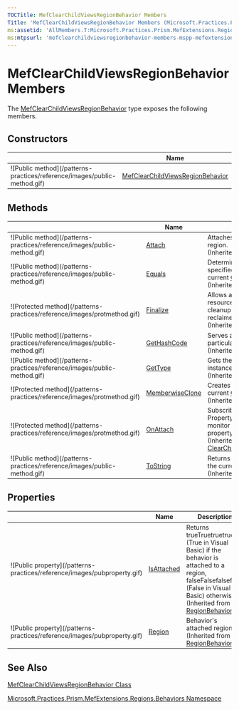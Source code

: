 ```yaml
---
TOCTitle: MefClearChildViewsRegionBehavior Members
Title: 'MefClearChildViewsRegionBehavior Members (Microsoft.Practices.Prism.MefExtensions.Regions.Behaviors)'
ms:assetid: 'AllMembers.T:Microsoft.Practices.Prism.MefExtensions.Regions.Behaviors.MefClearChildViewsRegionBehavior'
ms:mtpsurl: 'mefclearchildviewsregionbehavior-members-mspp-mefextensions-regions-behaviors.md'
---
```



# MefClearChildViewsRegionBehavior Members

The [MefClearChildViewsRegionBehavior](https://msdn.microsoft.com/library/microsoft.practices.prism.mefextensions.regions.behaviors.mefclearchildviewsregionbehavior) type exposes the following members.

## Constructors


<table>

<thead>
<tr class="header">
<th> </th>
<th>Name</th>
<th>Description</th>
</tr>
</thead>
<tbody>
<tr class="odd">
<td>![Public method](/patterns-practices/reference/images/public-method.gif)</td>
<td><a href="https://msdn.microsoft.com/library/microsoft.practices.prism.mefextensions.regions.behaviors.mefclearchildviewsregionbehavior">MefClearChildViewsRegionBehavior</a></td>
<td><div class="summary">
Initializes a new instance of the <a href="https://msdn.microsoft.com/library/microsoft.practices.prism.mefextensions.regions.behaviors.mefclearchildviewsregionbehavior">MefClearChildViewsRegionBehavior</a> class
</div></td>
</tr>
</tbody>
</table>

## Methods


<table>

<thead>
<tr class="header">
<th> </th>
<th>Name</th>
<th>Description</th>
</tr>
</thead>
<tbody>
<tr class="odd">
<td>![Public method](/patterns-practices/reference/images/public-method.gif)</td>
<td><a href="https://msdn.microsoft.com/library/microsoft.practices.prism.regions.regionbehavior.attach">Attach</a></td>
<td><div class="summary">
Attaches the behavior to the region.
</div>
(Inherited from <a href="https://msdn.microsoft.com/library/microsoft.practices.prism.regions.regionbehavior">RegionBehavior</a>.)</td>
</tr>
<tr class="even">
<td>![Public method](/patterns-practices/reference/images/public-method.gif)</td>
<td><a href="http://msdn.microsoft.com/en-us/library/bsc2ak47">Equals</a></td>
<td><div class="summary">
Determines whether the specified <a href="http://msdn.microsoft.com/en-us/library/e5kfa45b">Object</a> is equal to the current <a href="http://msdn.microsoft.com/en-us/library/e5kfa45b">Object</a>.
</div>
(Inherited from <a href="http://msdn.microsoft.com/en-us/library/e5kfa45b">Object</a>.)</td>
</tr>
<tr class="odd">
<td>![Protected method](/patterns-practices/reference/images/protmethod.gif)</td>
<td><a href="http://msdn.microsoft.com/en-us/library/4k87zsw7">Finalize</a></td>
<td><div class="summary">
Allows an object to try to free resources and perform other cleanup operations before it is reclaimed by garbage collection.
</div>
(Inherited from <a href="http://msdn.microsoft.com/en-us/library/e5kfa45b">Object</a>.)</td>
</tr>
<tr class="even">
<td>![Public method](/patterns-practices/reference/images/public-method.gif)</td>
<td><a href="http://msdn.microsoft.com/en-us/library/zdee4b3y">GetHashCode</a></td>
<td><div class="summary">
Serves as a hash function for a particular type.
</div>
(Inherited from <a href="http://msdn.microsoft.com/en-us/library/e5kfa45b">Object</a>.)</td>
</tr>
<tr class="odd">
<td>![Public method](/patterns-practices/reference/images/public-method.gif)</td>
<td><a href="http://msdn.microsoft.com/en-us/library/dfwy45w9">GetType</a></td>
<td><div class="summary">
Gets the <a href="http://msdn.microsoft.com/en-us/library/42892f65">Type</a> of the current instance.
</div>
(Inherited from <a href="http://msdn.microsoft.com/en-us/library/e5kfa45b">Object</a>.)</td>
</tr>
<tr class="even">
<td>![Protected method](/patterns-practices/reference/images/protmethod.gif)</td>
<td><a href="http://msdn.microsoft.com/en-us/library/57ctke0a">MemberwiseClone</a></td>
<td><div class="summary">
Creates a shallow copy of the current <a href="http://msdn.microsoft.com/en-us/library/e5kfa45b">Object</a>.
</div>
(Inherited from <a href="http://msdn.microsoft.com/en-us/library/e5kfa45b">Object</a>.)</td>
</tr>
<tr class="odd">
<td>![Protected method](/patterns-practices/reference/images/protmethod.gif)</td>
<td><a href="https://msdn.microsoft.com/library/microsoft.practices.prism.regions.behaviors.clearchildviewsregionbehavior.onattach">OnAttach</a></td>
<td><div class="summary">
Subscribes to the <a href="https://msdn.microsoft.com/library/microsoft.practices.prism.regions.region">Region</a>'s PropertyChanged method to monitor its RegionManager property.
</div>
(Inherited from <a href="https://msdn.microsoft.com/library/microsoft.practices.prism.regions.behaviors.clearchildviewsregionbehavior">ClearChildViewsRegionBehavior</a>.)</td>
</tr>
<tr class="even">
<td>![Public method](/patterns-practices/reference/images/public-method.gif)</td>
<td><a href="http://msdn.microsoft.com/en-us/library/7bxwbwt2">ToString</a></td>
<td><div class="summary">
Returns a string that represents the current object.
</div>
(Inherited from <a href="http://msdn.microsoft.com/en-us/library/e5kfa45b">Object</a>.)</td>
</tr>
</tbody>
</table>

## Properties


<table>

<thead>
<tr class="header">
<th> </th>
<th>Name</th>
<th>Description</th>
</tr>
</thead>
<tbody>
<tr class="odd">
<td>![Public property](/patterns-practices/reference/images/pubproperty.gif)</td>
<td><a href="https://msdn.microsoft.com/library/microsoft.practices.prism.regions.regionbehavior.isattached">IsAttached</a></td>
<td><div class="summary">
Returns trueTruetruetrue (True in Visual Basic) if the behavior is attached to a region, falseFalsefalsefalse (False in Visual Basic) otherwise.
</div>
(Inherited from <a href="https://msdn.microsoft.com/library/microsoft.practices.prism.regions.regionbehavior">RegionBehavior</a>.)</td>
</tr>
<tr class="even">
<td>![Public property](/patterns-practices/reference/images/pubproperty.gif)</td>
<td><a href="https://msdn.microsoft.com/library/microsoft.practices.prism.regions.regionbehavior.region">Region</a></td>
<td><div class="summary">
Behavior's attached region.
</div>
(Inherited from <a href="https://msdn.microsoft.com/library/microsoft.practices.prism.regions.regionbehavior">RegionBehavior</a>.)</td>
</tr>
</tbody>
</table>

## See Also

[MefClearChildViewsRegionBehavior Class](https://msdn.microsoft.com/library/microsoft.practices.prism.mefextensions.regions.behaviors.mefclearchildviewsregionbehavior)

[Microsoft.Practices.Prism.MefExtensions.Regions.Behaviors Namespace](https://msdn.microsoft.com/library/microsoft.practices.prism.mefextensions.regions.behaviors)
